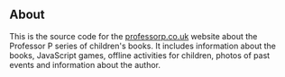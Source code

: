 ## About

This is the source code for the [professorp.co.uk](http://professorp.co.uk/) website about the Professor P series of children's books. It includes information about the books, JavaScript games, offline activities for children, photos of past events and information about the author.
